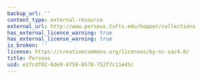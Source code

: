 ```yaml
---
backup_url: ''
content_type: external-resource
external_url: http://www.perseus.tufts.edu/hopper/collections
has_external_licence_warning: true
has_external_license_warning: true
is_broken: ''
license: https://creativecommons.org/licenses/by-nc-sa/4.0/
title: Perseus
uid: e1fcdf02-6de9-4759-8578-752f7c11e45c
---
```

